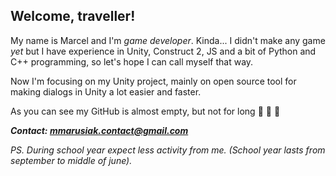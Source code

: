 ## Welcome, traveller!

My name is Marcel and I'm _game developer_. Kinda... I didn't make any game _yet_ but I have experience in Unity, Construct 2, JS and a bit of Python  and C++ programming, so let's hope I can call myself that way.

Now I'm focusing on my Unity project, mainly on open source tool for making dialogs in Unity a lot easier and faster.

As you can see my GitHub is almost empty, but not for long :cowboy_hat_face: :cowboy_hat_face: :cowboy_hat_face: 

***Contact: mmarusiak.contact@gmail.com***

*PS. During school year expect less activity from me. (School year lasts from september to middle of june).*
